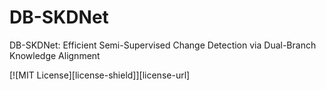 # DB-SKDNet
DB-SKDNet: Efficient Semi-Supervised Change Detection via Dual-Branch Knowledge Alignment
<!-- PROJECT SHIELDS -->

[![MIT License][license-shield]][license-url]




